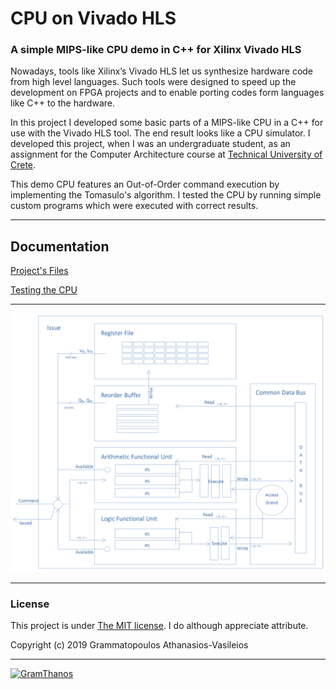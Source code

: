 
# CPU on Vivado HLS
### A simple MIPS-like CPU demo in C++ for Xilinx Vivado HLS

Nowadays, tools like Xilinx’s Vivado HLS let us synthesize hardware code from high level languages. Such tools were designed to speed up the development on FPGA projects and to enable porting codes form languages like C++ to the hardware.

In this project I developed some basic parts of a MIPS-like CPU in a C++ for use with the Vivado HLS tool. The end result looks like a CPU simulator. I developed this project, when I was an undergraduate student, as an assignment for the Computer Architecture course at [Technical University of Crete](https://www.tuc.gr).

This demo CPU features an Out-of-Order command execution by implementing the Tomasulo's algorithm. I tested the CPU by running simple custom programs which were executed with correct results.



___

## Documentation

[Project's Files](Files.md)

[Testing the CPU](Testing.md)

___

![img](docs/cpu-units-block-diagram.png)

___

### License

This project is under [The MIT license](https://opensource.org/licenses/MIT).
I do although appreciate attribute.

Copyright (c) 2019 Grammatopoulos Athanasios-Vasileios

___

[![GramThanos](https://avatars2.githubusercontent.com/u/14858959?s=42&v=4)](https://github.com/GramThanos)
